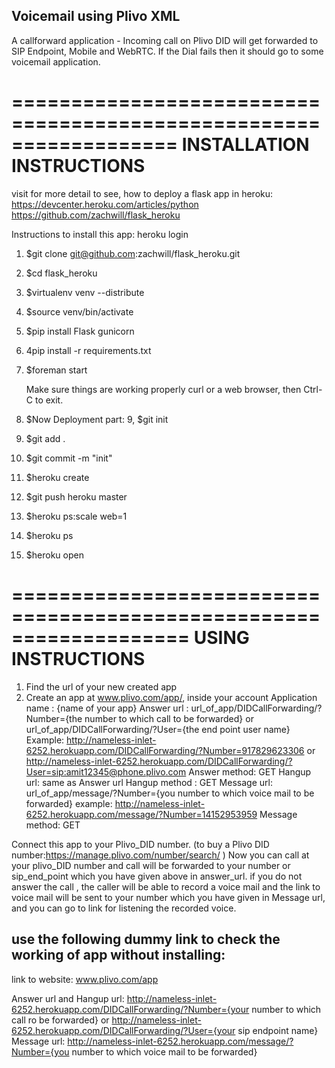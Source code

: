 Voicemail using Plivo XML
-------------------
A callforward application - Incoming call on Plivo DID will get forwarded to SIP Endpoint, Mobile and WebRTC.
If the Dial fails then it should go to some voicemail application. 


==================================================================
INSTALLATION INSTRUCTIONS
==================================================================

visit for more detail to  see, how to deploy a flask app in heroku:
 https://devcenter.heroku.com/articles/python
 https://github.com/zachwill/flask_heroku


Instructions to install this app:
heroku login
1. $git clone git@github.com:zachwill/flask_heroku.git
2. $cd flask_heroku
3. $virtualenv venv --distribute
4. $source venv/bin/activate
5. $pip install Flask gunicorn
6. 4pip install -r requirements.txt
7. $foreman start


   Make sure things are working properly curl or a web browser, then Ctrl-C to exit.

8. $Now Deployment part:
9, $git init
10. $git add .
11. $git commit -m "init"
12. $heroku create
13. $git push heroku master
14. $heroku ps:scale web=1
15. $heroku ps
16. $heroku open


===================================================================
USING INSTRUCTIONS
===================================================================

1. Find the url of your new created app
2. Create  an app at www.plivo.com/app/, inside your account
   Application name : {name of your app}
   Answer url :
              url_of_app/DIDCallForwarding/?Number={the number to which call to be forwarded}   or
              url_of_app/DIDCallForwarding/?User={the end point user name}
                   Example:
                   http://nameless-inlet-6252.herokuapp.com/DIDCallForwarding/?Number=917829623306  or
                   http://nameless-inlet-6252.herokuapp.com/DIDCallForwarding/?User=sip:amit12345@phone.plivo.com
   Answer method: GET
   Hangup url: same as Answer url
   Hangup method : GET
   Message url: url_of_app/message/?Number={you number to which voice mail to be forwarded}
	           example:  http://nameless-inlet-6252.herokuapp.com/message/?Number=14152953959
   Message method: GET



Connect this app to your Plivo_DID number. (to buy a Plivo DID number:https://manage.plivo.com/number/search/ )
 Now you can call at your plivo_DID number and call will be forwarded to your number or sip_end_point which you have given above in answer_url.
if you do not answer the call , the caller will be able to record a voice mail and the link to voice mail will be sent to your number 
which you have given in Message url, and you can go to link for listening the recorded voice.

use the following dummy link to check the working of app without installing:
----------------------------------------------------------------------------
link to website: www.plivo.com/app

Answer url and Hangup url: 
	http://nameless-inlet-6252.herokuapp.com/DIDCallForwarding/?Number={your number to which call ro be forwarded}  or
        http://nameless-inlet-6252.herokuapp.com/DIDCallForwarding/?User={your sip endpoint name}
Message url:
http://nameless-inlet-6252.herokuapp.com/message/?Number={you number to which voice mail to be forwarded}                   



